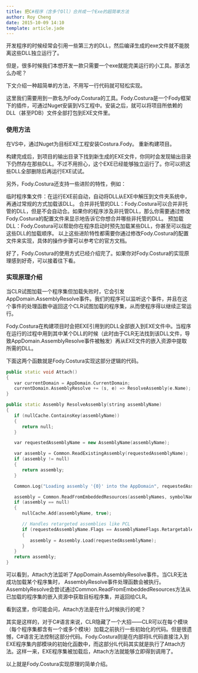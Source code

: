 ```yaml
---
title: 把C#程序（含多个Dll）合并成一个Exe的超简单方法
author: Roy Cheng
date: 2015-10-09 14:10
template: article.jade
---
```


开发程序的时候经常会引用一些第三方的DLL，然后编译生成的exe文件就不能脱离这些DLL独立运行了。

但是，很多时候我们本想开发一款只需要一个exe就能完美运行的小工具。那该怎么办呢？

下文介绍一种超简单的方法，不用写一行代码就可轻松实现。

<span class="more"></span>

这里我们需要用到一款名为Fody.Costura的工具。Fody.Costura是一个Fody框架下的插件，可通过Nuget安装到VS工程中。安装之后，就可以将项目所依赖的DLL（甚至PDB）文件全部打包到EXE文件里。

### 使用方法
在VS中，通过Nuget为目标EXE工程安装Costura.Fody。
重新构建项目。 

构建完成后，到项目的输出目录下找到新生成的EXE文件，你同时会发现输出目录下仍然存在那些DLL。不过不用担心，这个EXE已经能够独立运行了。你可以把这些DLL全部删除后再运行EXE试试。

另外，Fody.Costura还支持一些进阶的特性，例如：

临时程序集文件：在运行EXE前自动，自动将DLL从EXE中解压到文件夹系统中，再通过常规的方式加载该DLL。
合并非托管的DLL：Fody.Costura可以合并非托管的DLL，但是不会自动合。如果你的程序涉及非托管DLL，那么你需要通过修改Fody.Costura的配置文件来显示地告诉它你想合并哪些非托管的DLL。
预加载DLL：Fody.Costura可以帮助你在程序启动时预先加载某些DLL，你甚至可以指定这些DLL的加载顺序。
以上这些进阶特性都需要你通过修改Fody.Costura的配置文件来实现，具体的操作步骤可以参考它的官方文档。

好了，Fody.Costura的使用方式已经介绍完了。如果你对Fody.Costura的实现原理感到好奇，可以接着往下看。

### 实现原理介绍
当CLR试图加载一个程序集但加载失败时，它会引发AppDomain.AssemblyResolve事件。我们的程序可以监听这个事件，并且在这个事件的处理函数中返回这个CLR试图加载的程序集，从而使程序得以继续正常运行。

Fody.Costura在构建项目时会把EXE引用到的DLL全部嵌入到EXE文件中。当程序在运行的过程中用到其中某个DLL的时候（此时由于CLR无法找到该DLL文件，导致AppDomain.AssemblyResolve事件被触发）再从EXE文件的嵌入资源中提取所需的DLL。

下面这两个函数就是Fody.Costura实现这部分逻辑的代码。

``` C++
public static void Attach()
{
   var currentDomain = AppDomain.CurrentDomain;
   currentDomain.AssemblyResolve += (s, e) => ResolveAssembly(e.Name);
}
```

``` C++
public static Assembly ResolveAssembly(string assemblyName)
{
   if (nullCache.ContainsKey(assemblyName))
   {
      return null;
   }    

   var requestedAssemblyName = new AssemblyName(assemblyName);    

   var assembly = Common.ReadExistingAssembly(requestedAssemblyName);
   if (assembly != null)
   {
      return assembly;
   }    

   Common.Log("Loading assembly '{0}' into the AppDomain", requestedAssemblyName);    

   assembly = Common.ReadFromEmbeddedResources(assemblyNames, symbolNames, requestedAssemblyName);
   if (assembly == null)
   {
      nullCache.Add(assemblyName, true);    

      // Handles retargeted assemblies like PCL
      if (requestedAssemblyName.Flags == AssemblyNameFlags.Retargetable)
      {
         assembly = Assembly.Load(requestedAssemblyName);
      }
   }
   return assembly;
}
```

可以看到，Attach方法监听了AppDomain.AssemblyResolve事件。当CLR无法成功加载某个程序集时， AssemblyResolve事件处理函数会被执行。AssemblyResolve会尝试通过Common.ReadFromEmbeddedResources方法从已加载的程序集的嵌入资源中获取目标程序集，并返回给CLR。

看到这里，你可能会问，Attach方法是在什么时候执行的呢？

其实是这样的，对于C#语言来说，CLR隐藏了一个大招——CLR可以在每个模块（每个程序集都含有一个或多个模块）加载之前执行一些初始化的代码。但是很遗憾，C#语言无法控制这部分代码。Fody.Costura则是在内部将IL代码直接注入到EXE程序集内部模块的初始化函数中，而这部分IL代码其实就是执行了Attach方法。这样一来，EXE程序集被加载后，Attach方法就能够立即得到调用了。

以上就是Fody.Costura实现原理的简单介绍。
